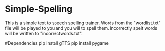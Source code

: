 # Simple-Spelling

This is a simple text to speech spelling trainer. Words from the "wordlist.txt" file will be played to you and you will to spell them. Incorrectly spelt words will be written to "incorrectwords.txt". 

#Dependencies
pip install gTTS
pip install pygame
